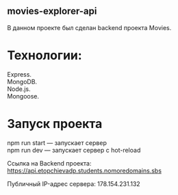 ## movies-explorer-api
В данном проекте был сделан backend проекта Movies.

# Технологии:
Express.  
MongoDB.  
Node.js.  
Mongoose.

# Запуск проекта
npm run start — запускает сервер  
npm run dev — запускает сервер с hot-reload

Ссылка на Backend проекта: https://api.etopchievadp.students.nomoredomains.sbs

Публичный IP-адрес сервера: 178.154.231.132

